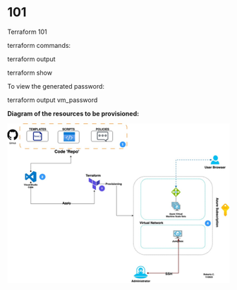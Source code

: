 # 101
Terraform 101

terraform commands:

terraform output


terraform show

To view the generated password:

terraform output vm_password

**Diagram of the resources to be provisioned:**

![plot](./iac.jpg)